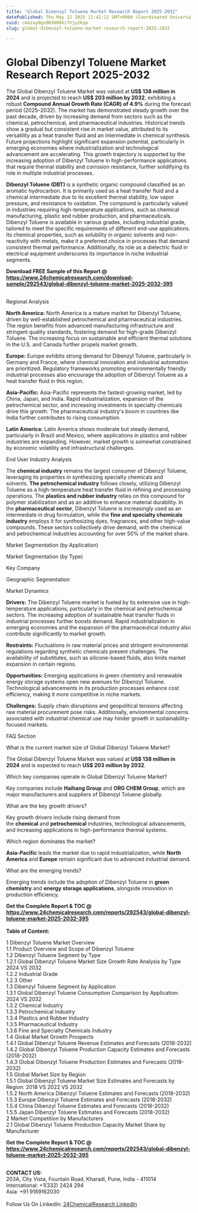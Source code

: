 ```yaml
---
title: "Global Dibenzyl Toluene Market Research Report 2025-2032"
datePublished: Thu May 22 2025 11:42:12 GMT+0000 (Coordinated Universal Time)
cuid: cmazay0gx003608kz7njy2kyp
slug: global-dibenzyl-toluene-market-research-report-2025-2032

---
```


# Global Dibenzyl Toluene Market Research Report 2025-2032

<p>The Global Dibenzyl Toluene Market was valued at <strong>US$ 138 million in 2024</strong> and is projected to reach <strong>US$ 203 million by 2032</strong>, exhibiting a robust <strong>Compound Annual Growth Rate (CAGR) of 4.9%</strong> during the forecast period (2025–2032). The market has demonstrated steady growth over the past decade, driven by increasing demand from sectors such as the chemical, petrochemical, and pharmaceutical industries. Historical trends show a gradual but consistent rise in market value, attributed to its versatility as a heat transfer fluid and an intermediate in chemical synthesis. Future projections highlight significant expansion potential, particularly in emerging economies where industrialization and technological advancement are accelerating. This growth trajectory is supported by the increasing adoption of Dibenzyl Toluene in high-performance applications that require thermal stability and corrosion resistance, further solidifying its role in multiple industrial processes.</p><p>
</p><p><strong>Dibenzyl Toluene (DBT)</strong> is a synthetic organic compound classified as an aromatic hydrocarbon. It is primarily used as a heat transfer fluid and a chemical intermediate due to its excellent thermal stability, low vapor pressure, and resistance to oxidation. The compound is particularly valued in industries requiring high-temperature applications, such as chemical manufacturing, plastic and rubber production, and pharmaceuticals. Dibenzyl Toluene is available in various grades, including industrial grade, tailored to meet the specific requirements of different end-use applications. Its chemical properties, such as solubility in organic solvents and non-reactivity with metals, make it a preferred choice in processes that demand consistent thermal performance. Additionally, its role as a dielectric fluid in electrical equipment underscores its importance in niche industrial segments.</p><div><b>Download FREE Sample of this Report @ 
            <a href="https://www.24chemicalresearch.com/download-sample/292543/global-dibenzyl-toluene-market-2025-2032-395">
            https://www.24chemicalresearch.com/download-sample/292543/global-dibenzyl-toluene-market-2025-2032-395</a></b></div><br><p>
Regional Analysis</p><p>
</p><p><strong>North America:</strong> North America is a mature market for Dibenzyl Toluene, driven by well-established petrochemical and pharmaceutical industries. The region benefits from advanced manufacturing infrastructure and stringent quality standards, fostering demand for high-grade Dibenzyl Toluene. The increasing focus on sustainable and efficient thermal solutions in the U.S. and Canada further propels market growth.</p><p>
</p><p><strong>Europe:</strong> Europe exhibits strong demand for Dibenzyl Toluene, particularly in Germany and France, where chemical innovation and industrial automation are prioritized. Regulatory frameworks promoting environmentally friendly industrial processes also encourage the adoption of Dibenzyl Toluene as a heat transfer fluid in this region.</p><p>
</p><p><strong>Asia-Pacific:</strong> Asia-Pacific represents the fastest-growing market, led by China, Japan, and India. Rapid industrialization, expansion of the petrochemical sector, and increasing investments in specialty chemicals drive this growth. The pharmaceutical industry's boom in countries like India further contributes to rising consumption.</p><p>
</p><p><strong>Latin America:</strong> Latin America shows moderate but steady demand, particularly in Brazil and Mexico, where applications in plastics and rubber industries are expanding. However, market growth is somewhat constrained by economic volatility and infrastructural challenges.</p><p>
End User Industry Analysis</p><p>
</p><p>The <strong>chemical industry</strong> remains the largest consumer of Dibenzyl Toluene, leveraging its properties in synthesizing specialty chemicals and solvents. <strong>The petrochemical industry</strong> follows closely, utilizing Dibenzyl Toluene as a high-temperature heat transfer fluid in refining and processing operations. The <strong>plastics and rubber industry</strong> relies on this compound for polymer stabilization and as an additive to enhance material durability. In the <strong>pharmaceutical sector</strong>, Dibenzyl Toluene is increasingly used as an intermediate in drug formulation, while the <strong>fine and specialty chemicals industry</strong> employs it for synthesizing dyes, fragrances, and other high-value compounds. These sectors collectively drive demand, with the chemical and petrochemical industries accounting for over 50% of the market share.</p><p>
Market Segmentation (by Application)</p><p>
</p><p>
Market Segmentation (by Type)</p><p>
</p><p>
Key Company</p><p>
</p><p>
Geographic Segmentation</p><p>
</p><p>
Market Dynamics</p><p>
</p><p><strong>Drivers:</strong> The Dibenzyl Toluene market is fueled by its extensive use in high-temperature applications, particularly in the chemical and petrochemical sectors. The increasing adoption of sustainable heat transfer fluids in industrial processes further boosts demand. Rapid industrialization in emerging economies and the expansion of the pharmaceutical industry also contribute significantly to market growth.</p><p>
</p><p><strong>Restraints:</strong> Fluctuations in raw material prices and stringent environmental regulations regarding synthetic chemicals present challenges. The availability of substitutes, such as silicone-based fluids, also limits market expansion in certain regions.</p><p>
</p><p><strong>Opportunities:</strong> Emerging applications in green chemistry and renewable energy storage systems open new avenues for Dibenzyl Toluene. Technological advancements in its production processes enhance cost efficiency, making it more competitive in niche markets.</p><p>
</p><p><strong>Challenges:</strong> Supply chain disruptions and geopolitical tensions affecting raw material procurement pose risks. Additionally, environmental concerns associated with industrial chemical use may hinder growth in sustainability-focused markets.</p><p>
FAQ Section</p><p>
What is the current market size of Global Dibenzyl Toluene Market?</p><p>
</p><p>The Global Dibenzyl Toluene Market was valued at <strong>US$ 138 million in 2024</strong> and is expected to reach <strong>US$ 203 million by 2032</strong>.</p><p>
Which key companies operate in Global Dibenzyl Toluene Market?</p><p>
</p><p>Key companies include <strong>Haihang Group</strong> and <strong>ORG CHEM Group</strong>, which are major manufacturers and suppliers of Dibenzyl Toluene globally.</p><p>
What are the key growth drivers?</p><p>
</p><p>Key growth drivers include rising demand from the <strong>chemical</strong> and <strong>petrochemical</strong> industries, technological advancements, and increasing applications in high-performance thermal systems.</p><p>
Which region dominates the market?</p><p>
</p><p><strong>Asia-Pacific</strong> leads the market due to rapid industrialization, while <strong>North America</strong> and <strong>Europe</strong> remain significant due to advanced industrial demand.</p><p>
What are the emerging trends?</p><p>
</p><p>Emerging trends include the adoption of Dibenzyl Toluene in <strong>green chemistry</strong> and <strong>energy storage applications</strong>, alongside innovation in production efficiency.</p>

<div><b>Get the Complete Report & TOC @ 
            <a href="https://www.24chemicalresearch.com/reports/292543/global-dibenzyl-toluene-market-2025-2032-395">
            https://www.24chemicalresearch.com/reports/292543/global-dibenzyl-toluene-market-2025-2032-395</a></b></div><br>
            <b>Table of Content:</b><p>1 Dibenzyl Toluene Market Overview<br />
    1.1 Product Overview and Scope of Dibenzyl Toluene<br />
    1.2 Dibenzyl Toluene Segment by Type<br />
        1.2.1 Global Dibenzyl Toluene Market Size Growth Rate Analysis by Type 2024 VS 2032<br />
        1.2.2 Industrial Grade<br />
        1.2.3 Other<br />
    1.3 Dibenzyl Toluene Segment by Application<br />
        1.3.1 Global Dibenzyl Toluene Consumption Comparison by Application: 2024 VS 2032<br />
        1.3.2 Chemical Industry<br />
        1.3.3 Petrochemical Industry<br />
        1.3.4 Plastics and Rubber Industry<br />
        1.3.5 Pharmaceutical Industry<br />
        1.3.6 Fine and Specialty Chemicals Industry<br />
    1.4 Global Market Growth Prospects<br />
        1.4.1 Global Dibenzyl Toluene Revenue Estimates and Forecasts (2018-2032)<br />
        1.4.2 Global Dibenzyl Toluene Production Capacity Estimates and Forecasts (2018-2032)<br />
        1.4.3 Global Dibenzyl Toluene Production Estimates and Forecasts (2018-2032)<br />
    1.5 Global Market Size by Region<br />
        1.5.1 Global Dibenzyl Toluene Market Size Estimates and Forecasts by Region: 2018 VS 2022 VS 2032<br />
        1.5.2 North America Dibenzyl Toluene Estimates and Forecasts (2018-2032)<br />
        1.5.3 Europe Dibenzyl Toluene Estimates and Forecasts (2018-2032)<br />
        1.5.4 China Dibenzyl Toluene Estimates and Forecasts (2018-2032)<br />
        1.5.5 Japan Dibenzyl Toluene Estimates and Forecasts (2018-2032)<br />
2 Market Competition by Manufacturers<br />
    2.1 Global Dibenzyl Toluene Production Capacity Market Share by Manufacturer</p>

<div><b>Get the Complete Report & TOC @ 
            <a href="https://www.24chemicalresearch.com/reports/292543/global-dibenzyl-toluene-market-2025-2032-395">
            https://www.24chemicalresearch.com/reports/292543/global-dibenzyl-toluene-market-2025-2032-395</a></b></div><br>

<b>CONTACT US:</b><br>
            203A, City Vista, Fountain Road, Kharadi, Pune, India - 411014<br>
            International: +1(332) 2424 294<br>
            Asia: +91 9169162030 <br><br>
            Follow Us On LinkedIn: <a href="https://www.linkedin.com/company/24chemicalresearch/">24ChemicalResearch LinkedIn</a>